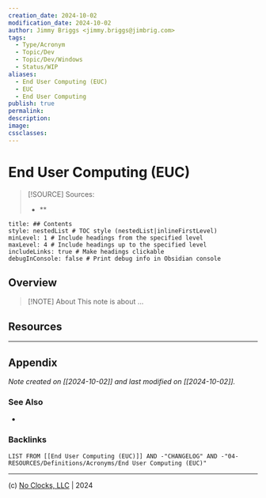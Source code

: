 ```yaml
---
creation_date: 2024-10-02
modification_date: 2024-10-02
author: Jimmy Briggs <jimmy.briggs@jimbrig.com>
tags:
  - Type/Acronym
  - Topic/Dev
  - Topic/Dev/Windows
  - Status/WIP
aliases:
  - End User Computing (EUC)
  - EUC
  - End User Computing
publish: true
permalink:
description:
image:
cssclasses:
---
```


# End User Computing (EUC)

> [!SOURCE] Sources:
> - **

```table-of-contents
title: ## Contents 
style: nestedList # TOC style (nestedList|inlineFirstLevel)
minLevel: 1 # Include headings from the specified level
maxLevel: 4 # Include headings up to the specified level
includeLinks: true # Make headings clickable
debugInConsole: false # Print debug info in Obsidian console
```

## Overview

> [!NOTE] About
> This note is about ...

## Resources

***

## Appendix

*Note created on [[2024-10-02]] and last modified on [[2024-10-02]].*

### See Also

- 

### Backlinks

```dataview
LIST FROM [[End User Computing (EUC)]] AND -"CHANGELOG" AND -"04-RESOURCES/Definitions/Acronyms/End User Computing (EUC)"
```

***

(c) [No Clocks, LLC](https://github.com/noclocks) | 2024



